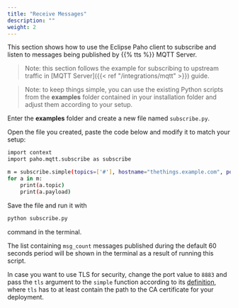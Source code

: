 ```yaml
---
title: "Receive Messages"
description: ""
weight: 2
---
```


This section shows how to use the Eclipse Paho client to subscribe and listen to messages being published by {{% tts %}} MQTT Server.

<!--more-->

>Note: this section follows the example for subscribing to upstream traffic in [MQTT Server]({{< ref "/integrations/mqtt" >}}) guide.

>Note: to keep things simple, you can use the existing Python scripts from the **examples** folder contained in your installation folder and adjust them according to your setup. 

Enter the **examples** folder and create a new file named `subscribe.py`.

Open the file you created, paste the code below and modify it to match your setup:

```bash 
import context 
import paho.mqtt.subscribe as subscribe

m = subscribe.simple(topics=['#'], hostname="thethings.example.com", port=1883, auth={'username':"app1",'password':"NNSXS.VEEBURF3KR77ZR.."}, msg_count=2)
for a in m:
    print(a.topic)
    print(a.payload)
```

Save the file and run it with 

```bash
python subscribe.py
```
command in the terminal. 

The list containing `msg_count` messages published during the default 60 seconds period will be shown in the terminal as a result of running this script.

In case you want to use TLS for security, change the port value to `8883` and pass the `tls` argument to the `simple` function according to its [definition](https://pypi.org/project/paho-mqtt/#id4), where `tls` has to at least contain the path to the CA certificate for your deployment.
